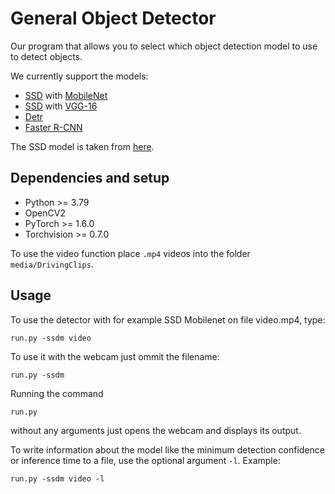 # General Object Detector
Our program that allows you to select which object detection model to use to detect objects.

We currently support the models:
* [SSD](https://arxiv.org/abs/1512.02325) with [MobileNet](https://arxiv.org/abs/1704.04861)
* [SSD](https://arxiv.org/abs/1512.02325) with [VGG-16](https://arxiv.org/abs/1409.1556)
* [Detr](https://arxiv.org/abs/2005.12872)
* [Faster R-CNN](https://arxiv.org/abs/1506.01497)

The SSD model is taken from [here](https://github.com/qfgaohao/pytorch-ssd).

## Dependencies and setup
* Python >= 3.79
* OpenCV2
* PyTorch >= 1.6.0
* Torchvision >= 0.7.0

To use the video function place `.mp4` videos into the folder `media/DrivingClips`.

## Usage
To use the detector with for example SSD Mobilenet on file video.mp4, type:

```
run.py -ssdm video
```
To use it with the webcam just ommit the filename:
```
run.py -ssdm
```
Running the command
```
run.py
```
without any arguments just opens the webcam and displays its output.

To write information about the model like the minimum detection confidence or inference time to a file, use the optional argument `-l`. Example:

```
run.py -ssdm video -l
```